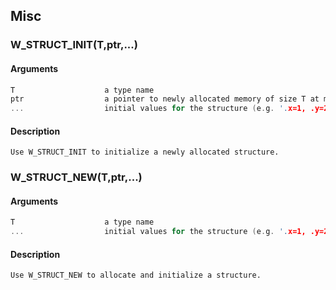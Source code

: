 ## Misc
    
### W_STRUCT_INIT(T,ptr,...)
#### Arguments
```C
T                    a type name
ptr                  a pointer to newly allocated memory of size T at minimum
...                  initial values for the structure (e.g. '.x=1, .y=2' or just '1,2')
```
#### Description
    Use W_STRUCT_INIT to initialize a newly allocated structure.
    
### W_STRUCT_NEW(T,ptr,...)
#### Arguments
```C
T                    a type name
...                  initial values for the structure (e.g. '.x=1, .y=2' or just '1,2')
```
#### Description
    Use W_STRUCT_NEW to allocate and initialize a structure.
